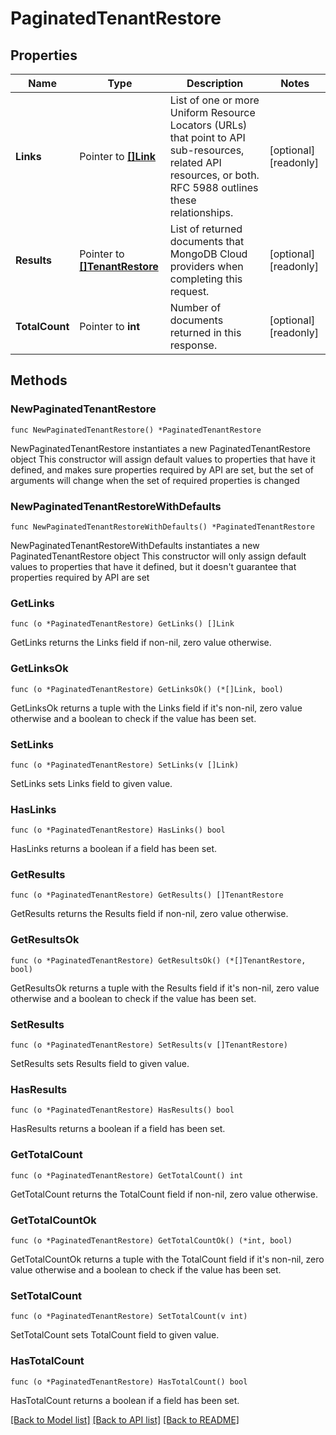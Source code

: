 # PaginatedTenantRestore

## Properties

Name | Type | Description | Notes
------------ | ------------- | ------------- | -------------
**Links** | Pointer to [**[]Link**](Link.md) | List of one or more Uniform Resource Locators (URLs) that point to API sub-resources, related API resources, or both. RFC 5988 outlines these relationships. | [optional] [readonly] 
**Results** | Pointer to [**[]TenantRestore**](TenantRestore.md) | List of returned documents that MongoDB Cloud providers when completing this request. | [optional] [readonly] 
**TotalCount** | Pointer to **int** | Number of documents returned in this response. | [optional] [readonly] 

## Methods

### NewPaginatedTenantRestore

`func NewPaginatedTenantRestore() *PaginatedTenantRestore`

NewPaginatedTenantRestore instantiates a new PaginatedTenantRestore object
This constructor will assign default values to properties that have it defined,
and makes sure properties required by API are set, but the set of arguments
will change when the set of required properties is changed

### NewPaginatedTenantRestoreWithDefaults

`func NewPaginatedTenantRestoreWithDefaults() *PaginatedTenantRestore`

NewPaginatedTenantRestoreWithDefaults instantiates a new PaginatedTenantRestore object
This constructor will only assign default values to properties that have it defined,
but it doesn't guarantee that properties required by API are set

### GetLinks

`func (o *PaginatedTenantRestore) GetLinks() []Link`

GetLinks returns the Links field if non-nil, zero value otherwise.

### GetLinksOk

`func (o *PaginatedTenantRestore) GetLinksOk() (*[]Link, bool)`

GetLinksOk returns a tuple with the Links field if it's non-nil, zero value otherwise
and a boolean to check if the value has been set.

### SetLinks

`func (o *PaginatedTenantRestore) SetLinks(v []Link)`

SetLinks sets Links field to given value.

### HasLinks

`func (o *PaginatedTenantRestore) HasLinks() bool`

HasLinks returns a boolean if a field has been set.

### GetResults

`func (o *PaginatedTenantRestore) GetResults() []TenantRestore`

GetResults returns the Results field if non-nil, zero value otherwise.

### GetResultsOk

`func (o *PaginatedTenantRestore) GetResultsOk() (*[]TenantRestore, bool)`

GetResultsOk returns a tuple with the Results field if it's non-nil, zero value otherwise
and a boolean to check if the value has been set.

### SetResults

`func (o *PaginatedTenantRestore) SetResults(v []TenantRestore)`

SetResults sets Results field to given value.

### HasResults

`func (o *PaginatedTenantRestore) HasResults() bool`

HasResults returns a boolean if a field has been set.

### GetTotalCount

`func (o *PaginatedTenantRestore) GetTotalCount() int`

GetTotalCount returns the TotalCount field if non-nil, zero value otherwise.

### GetTotalCountOk

`func (o *PaginatedTenantRestore) GetTotalCountOk() (*int, bool)`

GetTotalCountOk returns a tuple with the TotalCount field if it's non-nil, zero value otherwise
and a boolean to check if the value has been set.

### SetTotalCount

`func (o *PaginatedTenantRestore) SetTotalCount(v int)`

SetTotalCount sets TotalCount field to given value.

### HasTotalCount

`func (o *PaginatedTenantRestore) HasTotalCount() bool`

HasTotalCount returns a boolean if a field has been set.


[[Back to Model list]](../README.md#documentation-for-models) [[Back to API list]](../README.md#documentation-for-api-endpoints) [[Back to README]](../README.md)


